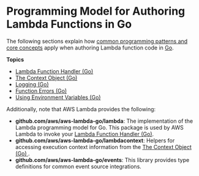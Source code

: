 # Programming Model for Authoring Lambda Functions in Go<a name="go-programming-model"></a>

The following sections explain how [common programming patterns and core concepts](http://docs.aws.amazon.com/lambda/latest/dg/programming-model-v2.html) apply when authoring Lambda function code in [Go](https://golang.org/)\.

**Topics**
+ [Lambda Function Handler \(Go\)](go-programming-model-handler-types.md)
+ [The Context Object \(Go\)](go-programming-model-context.md)
+ [Logging \(Go\)](go-programming-model-logging.md)
+ [Function Errors \(Go\)](go-programming-model-errors.md)
+ [Using Environment Variables \(Go\)](go-programming-model-env-variables.md)

Additionally, note that AWS Lambda provides the following:
+ **github\.com/aws/aws\-lambda\-go/lambda**: The implementation of the Lambda programming model for Go\. This package is used by AWS Lambda to invoke your [Lambda Function Handler \(Go\)](go-programming-model-handler-types.md)\.
+ **github\.com/aws/aws\-lambda\-go/lambdacontext**: Helpers for accessing execution context information from the [The Context Object \(Go\) ](go-programming-model-context.md)\.
+ **github\.com/aws/aws\-lambda\-go/events**: This library provides type definitions for common event source integrations\.